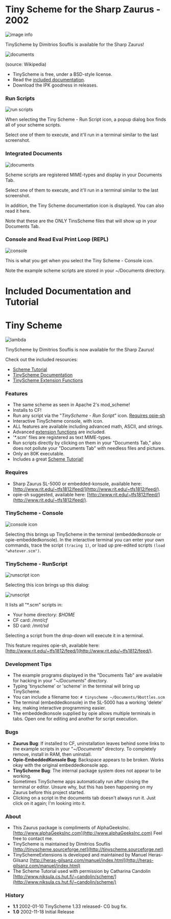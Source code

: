 # Tiny Scheme for the Sharp Zaurus - 2002

![image info](src/website/tinyscheme.png)

TinyScheme by Dimitrios Souflis is available for the Sharp Zaurus!

![documents](src/website/Sharp_Zaurus.jpg)

(source: Wikipedia)

* TinyScheme is free, under a BSD-style license.
* Read the [included documentation](./src/ipk/opt/QtPalmtop/help/.tinyscheme/tinyscheme.html).
* Download the IPK goodness in releases.

### Run Scripts

![run scripts](src/website/sc1-runscript.png)

When selecting the Tiny Scheme - Run Script icon, a popup dialog box finds all of your scheme scripts.  

Select one of them to execute, and it'll run in a terminal similar to the last screenshot.

### Integrated Documents

![documents](src/website/sc2-documents.png)

Scheme scripts are registered MIME-types and display in your Documents Tab.

Select one of them to execute, and it'll run in a terminal similar to the last screenshot.

In addition, the Tiny Scheme documentation icon is displayed. You can also read it here.

Note that these are the ONLY TinsScheme files that will show up in your Documents Tab.

### Console and Read Eval Print Loop (REPL)

![console](src/website/sc3-terminal.png)

This is what you get when you select the Tiny Scheme - Console icon.

Note the example scheme scripts are stored in your ~/Documents directory.




# Included Documentation and Tutorial

# Tiny Scheme

![lambda](./src/ipk/opt/QtPalmtop/help/.tinyscheme/tinyscheme.jpg)

TinyScheme by Dimitrios Souflis is now available for the Sharp Zaurus!

Check out the included resources:

- [Scheme Tutorial](./src/ipk/opt/QtPalmtop/help/.tinyscheme/schemetutorial/schemetutorial.html)
- [TinyScheme Documentation](./src/ipk/opt/QtPalmtop/help/.tinyscheme/tinyscheme.html)
- [TinyScheme Extension Functions](./src/ipk/opt/QtPalmtop/help/.tinyscheme/tsx-functions.html)

### Features

- The same scheme as seen in Apache 2's mod_scheme!
- Installs to CF!
- Run any script via the "*TinyScheme - Run Script*" icon. [Requires opie-sh](#opiesh)
- Interactive TinyScheme console, with icon.
- ALL features are available including advanced math, ASCII, and strings.
- Advanced [extension functions](./src/ipk/opt/QtPalmtop/help/.tinyscheme/tsx-functions.html) are included.
- '*.scm' files are registered as text MIME-types.
- Run scripts directly by clicking on them in your "Documents Tab," also does not pollute your "Documents Tab" with needless files and pictures.
- Only an 80K executable.
- Includes a great [Scheme Tutorial!](./src/ipk/opt/QtPalmtop/help/.tinyscheme/schemetutorial/schemetutorial.html)

### Requires

- Sharp Zaurus SL-5000 or embedded-konsole, available here: [http://www.rit.edu/~tfs1812/feed/](http://www.rit.edu/~tfs1812/feed/).
- opie-sh suggested, available here: [http://www.rit.edu/~tfs1812/feed/](http://www.rit.edu/~tfs1812/feed/).

### TinyScheme - Console

![console icon](./src/ipk/opt/QtPalmtop/help/.tinyscheme/tinyscheme-consoleicon.jpg)

Selecting this brings up TinyScheme in the terminal (embeddedkonsole or opie-embeddedkonsole). In the interactive terminal you can enter your own commands, trace the script `(tracing 1)`, or load up pre-edited scripts `(load "whatever.scm")`.

### TinyScheme - RunScript

![runscript icon](./src/ipk/opt/QtPalmtop/help/.tinyscheme/tinyscheme-runscripticon.jpg)

Selecting this icon brings up this dialog:

![runscript](./src/ipk/opt/QtPalmtop/help/.tinyscheme/tinyscheme-runscript.jpg)

It lists all "*.scm" scripts in:

- Your home directory: *$HOME*
- CF card: */mnt/cf*
- SD card: */mnt/sd*

Selecting a script from the drop-down will execute it in a terminal.

This feature requires opie-sh, available here: [http://www.rit.edu/~tfs1812/feed/](http://www.rit.edu/~tfs1812/feed/).

### Development Tips

- The example programs displayed in the "Documents Tab" are available for hacking in your "*~/Documents*" directory.
- Typing 'tinyscheme' or 'scheme' in the terminal will bring up TinyScheme.
- You can include a filename too: `# tinyscheme ~/Documents/9bottles.scm`
- The terminal (embeddedkonsole) in the SL-5000 has a working 'delete' key, making interactive programming easier.
- The embeddedkonsole supplied by opie allows multiple terminals in tabs. Open one for editing and another for script execution.

### Bugs

- **Zaurus Bug**: If installed to CF, uninstallation leaves behind some links to the example scripts in your "*~/Documents*" directory. To completely remove, install in RAM, then uninstall.
- **Opie-EmbeddedKonsole Bug**: Backspace appears to be broken. Works okay with the original embeddedkonsole app.
- **TinyScheme Bug**: The internal package system does not appear to be working.
- Sometimes TinyScheme apps automatically run after closing the terminal or editor. Unsure why, but this has been happening on my Zaurus before this project started.
- Clicking on a script in the documents tab doesn't always run it. Just click on it again; I'm looking into it.

### About

- This Zaurus package is compliments of AlphaGeeksInc. [http://www.alphaGeeksInc.com](http://www.alphaGeeksInc.com) Feel free to contact me.
- TinyScheme is maintained by Dimitrios Souflis [http://tinyscheme.sourceforge.net](http://tinyscheme.sourceforge.net)
- TinySchemeExtensions is developed and maintained by Manuel Heras-Gilsanz [http://heras-gilsanz.com/manuel/index.html](http://heras-gilsanz.com/manuel/index.html)
- The Scheme Tutorial used with permission by Catharina Candolin [http://www.niksula.cs.hut.fi/~candolin/scheme/](http://www.niksula.cs.hut.fi/~candolin/scheme/)

### History

- **1.1** 2002-01-10 TinyScheme 1.33 released- CG bug fix.
- **1.0** 2002-11-18 Initial Release
